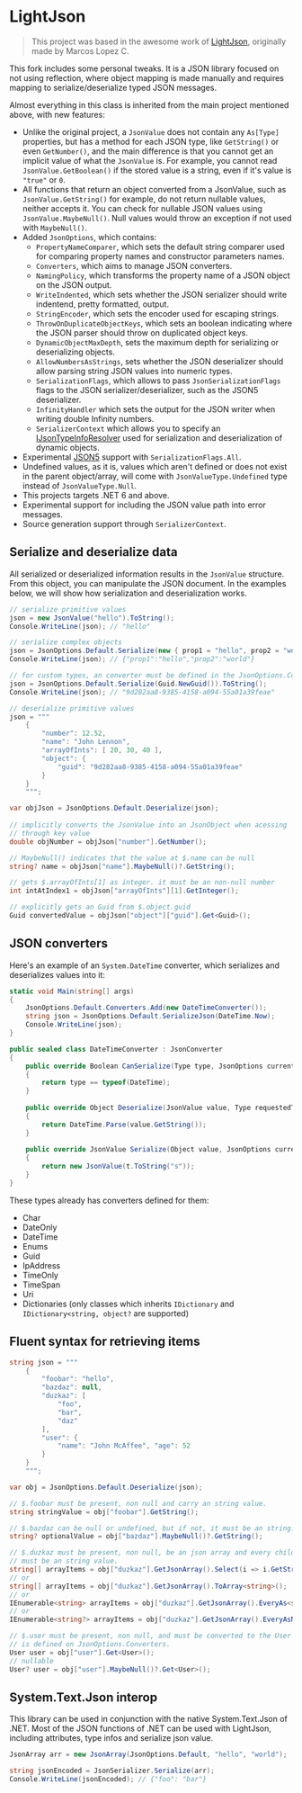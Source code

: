 # LightJson

> This project was based in the awesome work of [LightJson](https://github.com/MarcosLopezC/LightJson), originally made by Marcos Lopez C.

This fork includes some personal tweaks. It is a JSON library focused on not using reflection, where object mapping is made manually and requires mapping to serialize/deserialize typed JSON messages.

Almost everything in this class is inherited from the main project mentioned above, with new features:

- Unlike the original project, a `JsonValue` does not contain any `As[Type]` properties, but has a method for each JSON type, like `GetString()` or even `GetNumber()`, and the main difference is that you cannot get an implicit value of what the `JsonValue` is. For example, you cannot read `JsonValue.GetBoolean()` if the stored value is a string, even if it's value is `"true"` or `0`.
- All functions that return an object converted from a JsonValue, such as `JsonValue.GetString()` for example, do not return nullable values, neither accepts it. You can check for nullable JSON values using `JsonValue.MaybeNull()`. Null values would throw an exception if not used with `MaybeNull()`.
- Added `JsonOptions`, which contains:
    - `PropertyNameComparer`, which sets the default string comparer used for comparing property names and constructor parameters names.
    - `Converters`, which aims to manage JSON converters.
    - `NamingPolicy`, which transforms the property name of a JSON object on the JSON output.
    - `WriteIndented`, which sets whether the JSON serializer should write indentend, pretty formatted, output.
    - `StringEncoder`, which sets the encoder used for escaping strings.
    - `ThrowOnDuplicateObjectKeys`, which sets an boolean indicating where the JSON parser should throw on duplicated object keys.
    - `DynamicObjectMaxDepth`, sets the maximum depth for serializing or deserializing objects.
    - `AllowNumbersAsStrings`, sets whether the JSON deserializer should allow parsing string JSON values into numeric types.
    - `SerializationFlags`, which allows to pass `JsonSerializationFlags` flags to the JSON serializer/deserializer, such as the JSON5 deserializer.
    - `InfinityHandler` which sets the output for the JSON writer when writing double Infinity numbers.
    - `SerializerContext` which allows you to specify an [IJsonTypeInfoResolver](https://learn.microsoft.com/en-us/dotnet/api/system.text.json.serialization.metadata.ijsontypeinforesolver?view=net-9.0) used for serialization and deserialization of dynamic objects.
- Experimental [JSON5](https://github.com/json5/json5) support with `SerializationFlags.All`.
- Undefined values, as it is, values which aren't defined or does not exist in the parent object/array, will come with `JsonValueType.Undefined` type instead of `JsonValueType.Null`.
- This projects targets .NET 6 and above.
- Experimental support for including the JSON value path into error messages.
- Source generation support through `SerializerContext`.

## Serialize and deserialize data

All serialized or deserialized information results in the `JsonValue` structure. From this object, you can manipulate the JSON document.
In the examples below, we will show how serialization and deserialization works.

```cs
// serialize primitive values
json = new JsonValue("hello").ToString();
Console.WriteLine(json); // "hello"

// serialize complex objects
json = JsonOptions.Default.Serialize(new { prop1 = "hello", prop2 = "world" }).ToString();
Console.WriteLine(json); // {"prop1":"hello","prop2":"world"}

// for custom types, an converter must be defined in the JsonOptions.Converters
json = JsonOptions.Default.Serialize(Guid.NewGuid()).ToString();
Console.WriteLine(json); // "9d282aa8-9385-4158-a094-55a01a39feae"

// deserialize primitive values
json = """
    {
        "number": 12.52,
        "name": "John Lennon",
        "arrayOfInts": [ 20, 30, 40 ],
        "object": {
            "guid": "9d282aa8-9385-4158-a094-55a01a39feae"
        }
    }
    """;

var objJson = JsonOptions.Default.Deserialize(json);
        
// implicitly converts the JsonValue into an JsonObject when acessing
// through key value
double objNumber = objJson["number"].GetNumber();

// MaybeNull() indicates that the value at $.name can be null
string? name = objJson["name"].MaybeNull()?.GetString();

// gets $.arrayOfInts[1] as integer. it must be an non-null number
int intAtIndex1 = objJson["arrayOfInts"][1].GetInteger();

// explicitly gets an Guid from $.object.guid
Guid convertedValue = objJson["object"]["guid"].Get<Guid>();
```

## JSON converters

Here's an example of an `System.DateTime` converter, which serializes and deserializes values into it:

```cs
static void Main(string[] args)
{
    JsonOptions.Default.Converters.Add(new DateTimeConverter());
    string json = JsonOptions.Default.SerializeJson(DateTime.Now);    
    Console.WriteLine(json);
}

public sealed class DateTimeConverter : JsonConverter
{
	public override Boolean CanSerialize(Type type, JsonOptions currentOptions)
	{
		return type == typeof(DateTime);
	}
	
	public override Object Deserialize(JsonValue value, Type requestedType, JsonOptions currentOptions)
	{
		return DateTime.Parse(value.GetString());
	}
	
	public override JsonValue Serialize(Object value, JsonOptions currentOptions)
	{
		return new JsonValue(t.ToString("s"));
	}
}
```

These types already has converters defined for them:

- Char
- DateOnly
- DateTime
- Enums
- Guid
- IpAddress
- TimeOnly
- TimeSpan
- Uri
- Dictionaries (only classes which inherits `IDictionary` and `IDictionary<string, object?` are supported)

## Fluent syntax for retrieving items

```cs
string json = """
    {
        "foobar": "hello",
        "bazdaz": null,
        "duzkaz": [
            "foo",
            "bar",
            "daz"
        ],
        "user": {
            "name": "John McAffee", "age": 52
        }
    }
    """;

var obj = JsonOptions.Default.Deserialize(json);

// $.foobar must be present, non null and carry an string value.
string stringValue = obj["foobar"].GetString();

// $.bazdaz can be null or undefined, but if not, it must be an string.
string? optionalValue = obj["bazdaz"].MaybeNull()?.GetString();

// $.duzkaz must be present, non null, be an json array and every children on it
// must be an string value.
string[] arrayItems = obj["duzkaz"].GetJsonArray().Select(i => i.GetString()).ToArray();
// or
string[] arrayItems = obj["duzkaz"].GetJsonArray().ToArray<string>();
// or
IEnumerable<string> arrayItems = obj["duzkaz"].GetJsonArray().EveryAs<string>();
// or
IEnumerable<string?> arrayItems = obj["duzkaz"].GetJsonArray().EveryAsNullable<string>();

// $.user must be present, non null, and must be converted to the User type, which it's converter
// is defined on JsonOptions.Converters.
User user = obj["user"].Get<User>();
// nullable
User? user = obj["user"].MaybeNull()?.Get<User>();
```

## System.Text.Json interop

This library can be used in conjunction with the native System.Text.Json of .NET. Most of the JSON functions of .NET can be used with LightJson, including attributes, type infos and serialize json value.

```csharp
JsonArray arr = new JsonArray(JsonOptions.Default, "hello", "world");

string jsonEncoded = JsonSerializer.Serialize(arr);
Console.WriteLine(jsonEncoded); // {"foo": "bar"}
```